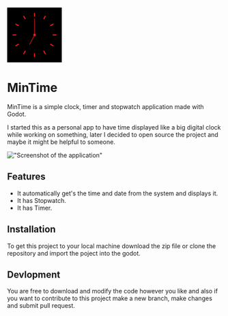 ![Clock MinTime](icon/mintime.png)
# MinTime

MinTime is a simple clock, timer and stopwatch application made with Godot.

I started this as a personal app to have time displayed like a big digital clock while working on something, later I decided to open source the project and maybe
it might be helpful to someone. 

!["Screenshot of the application"](https://ibb.co/mFq7xYH)



## Features

- It automatically get's the time and date from the system and displays it.
- It has Stopwatch.
- It has Timer.


## Installation

To get this project to your local machine download the zip file or clone the repository and import the poject into the godot.



## Devlopment

You are free to download and modify the code however you like and also if you want to contribute to this project make a new branch, make changes
and submit pull request.


